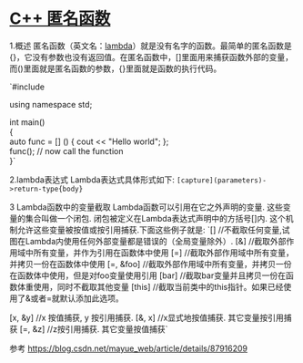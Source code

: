 # [C++ 匿名函数](https://github.com/zkliuym/log/issues/4)

1.概述
匿名函数（英文名：[lambda](https://so.csdn.net/so/search?q=lambda&spm=1001.2101.3001.7020)）就是没有名字的函数。最简单的匿名函数是[](){}，它没有参数也没有返回值。在匿名函数中，[]里面用来捕获函数外部的变量，而()里面就是匿名函数的参数，{}里面就是函数的执行代码。

`#include <iostream>  
  
using namespace std;  
  
int main()  
{  
    auto func = [] () { cout << "Hello world"; };  
    func(); // now call the function  
}`

2.lambda表达式
Lambda表达式具体形式如下:
`[capture](parameters)->return-type{body}`

3 Lambda函数中的变量截取
Lambda函数可以引用在它之外声明的变量. 这些变量的集合叫做一个闭包. 闭包被定义在Lambda表达式声明中的方括号[]内. 这个机制允许这些变量被按值或按引用捕获.下面这些例子就是:
`[]			//不截取任何变量,试图在Lambda内使用任何外部变量都是错误的（全局变量除外）.
[&]			//截取外部作用域中所有变量，并作为引用在函数体中使用
[=] 		//截取外部作用域中所有变量，并拷贝一份在函数体中使用
[=, &foo]   //截取外部作用域中所有变量，并拷贝一份在函数体中使用，但是对foo变量使用引用
[bar]   	//截取bar变量并且拷贝一份在函数体重使用，同时不截取其他变量
[this]		//截取当前类中的this指针。如果已经使用了&或者=就默认添加此选项。

[x, &y]  	//x 按值捕获, y 按引用捕获.
[&, x]		//x显式地按值捕获. 其它变量按引用捕获
[=, &z]		//z按引用捕获. 其它变量按值捕获`

参考 https://blog.csdn.net/mayue_web/article/details/87916209